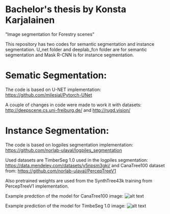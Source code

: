 # Bachelor's thesis by Konsta Karjalainen
"Image segmentation for Forestry scenes"

This repository has two codes for semantic segmentation and instance segmentation. U_net folder and deeplab_fcn folder are for semantic segmentation and Mask R-CNN is for instance segmentation.

# Sematic Segmentation:
The code is based on U-NET implementation: https://github.com/milesial/Pytorch-UNet

A couple of changes in code were made to work it with datasets: http://deepscene.cs.uni-freiburg.de/ and http://rugd.vision/

# Instance Segmentation:
The code is based on logpiles segmentation implementation: https://github.com/norlab-ulaval/logpiles_segmentation

Used datasets are TimberSeg 1.0 used in the logpiles segmentation: https://data.mendeley.com/datasets/y5npsm3gkj/ and CanaTree100 dataset from: https://github.com/norlab-ulaval/PercepTreeV1

Also pretrained weights are used from the SynthTree43k training from PercepTreeV1 implementation.

Example predction of the model for CanaTree100 image:
![alt text](https://github.com/konstakarjalainen/thesis/blob/main/cana100_prediction.png?raw=true)

Example prediction of the model for TimbeSeg 1.0 image:
![alt text](https://github.com/konstakarjalainen/thesis/blob/main/log_prediction.png?raw=true)
